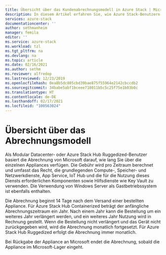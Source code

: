 ```yaml
---
title: Übersicht über das Kundenabrechnungsmodell in Azure Stack | Microsoft-Dokumentation
description: In diesem Artikel erfahren Sie, wie Azure Stack-Benutzern der Ressourcenverbrauch in Rechnung gestellt wird.
services: azure-stack
documentationcenter: ''
author: sethmanheim
manager: femila
editor: ''
ms.service: azure-stack
ms.workload: tzl
ms.tgt_pltfrm: na
ms.devlang: na
ms.topic: article
ms.date: 02/16/2021
ms.author: sethm
ms.reviewer: alfredop
ms.lastreviewed: 12/23/2019
ms.openlocfilehash: 0ea8b5dc805cbd39bae875f55964e2142cbccdb2
ms.sourcegitcommit: 34babe5abf1bceee718011b5c5c25f75e1b03b0c
ms.translationtype: HT
ms.contentlocale: de-DE
ms.lasthandoff: 02/17/2021
ms.locfileid: "100563024"
---
```

# <a name="billing-model-overview"></a>Übersicht über das Abrechnungsmodell

Als Modular Datacenter- oder Azure Stack Hub Ruggedized-Benutzer basiert die Abrechnung von Microsoft darauf, wie lang Sie über die einzelnen Appliances verfügen. Die Gebühr wird pro Zeitraum berechnet und umfasst das Recht, die grundlegenden Compute-, Speicher- und Netzwerkdienste, App Service, IoT Hub und die für die Nutzung dieses Diensts erforderlichen Komponenten sowie Hilfsdienste wie Key Vault zu verwenden. Die Verwendung von Windows Server als Gastbetriebssystem ist ebenfalls enthalten.

Die Abrechnung beginnt 14 Tage nach dem Versand einer bestellten Appliance. Für Azure Stack Hub Containerized beträgt der anfängliche Abrechnungszeitraum ein Jahr. Nach einem Jahr kann die Bestellung um ein weiteres Jahr verlängert werden, und ein weiteres Jahr Nutzung wird in Rechnung gestellt. Wenn die Bestellung nicht verlängert und das Gerät nicht zurückgegeben wird, wird die Abrechnung monatlich fortgesetzt. Für Azure Stack Hub Ruggedized erfolgt die Abrechnung immer monatlich.

Bei Rückgabe der Appliance an Microsoft endet die Abrechnung, sobald die Appliance im Microsoft-Lager eingeht.

